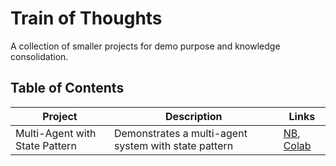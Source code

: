 # Train of Thoughts
A collection of smaller projects for demo purpose and knowledge consolidation.

## Table of Contents
| Project | Description | Links |
|---------|-------------|----------|
| Multi-Agent with State Pattern | Demonstrates a multi-agent system with state pattern | [NB](notebooks/multi-agent-w-state-pattern.ipynb), [Colab](https://colab.research.google.com/drive/1BmnSRHlHjvoM_-9SycpiNLSStfx0m9QI?usp=sharing)|
